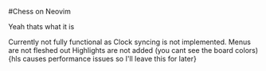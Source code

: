 #Chess on Neovim

Yeah thats what it is

Currently not fully functional as
Clock syncing is not implemented.
Menus are not fleshed out
Highlights are not added (you cant see the board colors) {hls causes performance issues so I'll leave this for later}

